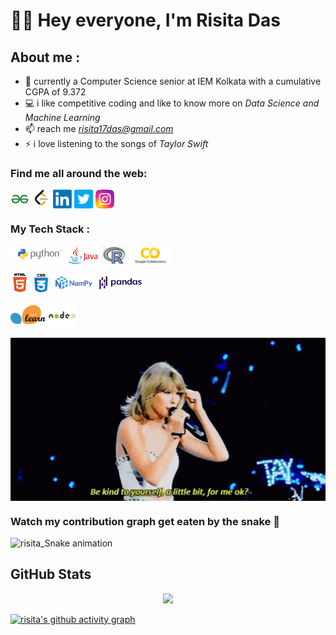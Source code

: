 <h1> 🙋‍♀️ Hey everyone, I'm Risita Das </h1>



## About me :

- 🌱 currently a Computer Science senior at IEM Kolkata with a cumulative CGPA of 9.372
- 💻 i like competitive coding and like to know more on *Data Science and Machine Learning*
- 📫 reach me *risita17das@gmail.com*
- ⚡ i love listening to the songs of *Taylor Swift* 



### Find me all around the web:

<p align="left">
<a href="https://auth.geeksforgeeks.org/user/risita17das/practice" target="blank"><img align="center" src="https://github.com/risitadas/risitadas/blob/main/socials/geeksforgeeks.png" title = "GeeksforGeeks" alt="" height="30" /></a>
<a href="https://leetcode.com/risitadas/" target="blank"><img align="center" src="https://github.com/risitadas/risitadas/blob/main/socials/leetcode.png" title = "LeetCode" alt="" height="30" /></a>
<a href="https://www.linkedin.com/in/risita-das/" target="blank"><img align="center" src="https://github.com/risitadas/risitadas/blob/main/socials/linkdln.png" title = "LinkedIn" alt="" height="30" /></a>
<a href="https://twitter.com/hazelnut_nuts" target="blank"><img align="center" src="https://github.com/risitadas/risitadas/blob/main/socials/twitter.png" title = "Twitter" alt="" height="30" /></a>
<!--<a href="http://linkedin.com/in/" target="blank"><img align="center" src="https://github.com.png" alt="" height="30" /></a> -->
<a href="https://www.instagram.com/xoxoz.exe/" target="blank"><img align="center" src="https://github.com/risitadas/risitadas/blob/main/socials/instagram.png" title = "Instagram" alt="" height="30" /></a>
 
  
</p>

### My Tech Stack : 
<a href=" " target="blank"><img align="center" src="https://github.com/risitadas/risitadas/blob/main/tech-stack/python.png" height="30" /></a> 
<a href=" " target="blank"><img align="center" src="https://github.com/risitadas/risitadas/blob/main/tech-stack/java.png" height="30" /></a>
<a href=" " target="blank"><img align="center" src="https://github.com/risitadas/risitadas/blob/main/tech-stack/r.png" height="30" /></a>
<a href=" " target="blank"><img align="center" src="https://github.com/risitadas/risitadas/blob/main/tech-stack/colab.png" height="30" /></a> 
<!-- <a href=" " target="blank"><img align="center" src="https://github.com/risitadas/risitadas/blob/main/tech-stack/git.png" height="30" /></a> -->
<!-- <a href=" " target="blank"><img align="center" src="https://cdn-icons-png.flaticon.com/512/779/779088.png" height="30" /></a> -->
<a href=" " target="blank"><img align="center" src="https://github.com/risitadas/risitadas/blob/main/tech-stack/html.png" height="30" /></a>
<a href=" " target="blank"><img align="center" src="https://github.com/risitadas/risitadas/blob/main/tech-stack/css.png" height="30" /></a>
<a href=" " target="blank"><img align="center" src="https://github.com/risitadas/risitadas/blob/main/tech-stack/numpy.png" height="30" /></a>
<a href=" " target="blank"><img align="center" src="https://github.com/risitadas/risitadas/blob/main/tech-stack/pandas.png" height="30" /></a>
<!--<a href=" " target="blank"><img align="center" src="https://github.com/risitadas/risitadas/blob/main/tech-stack/matplotlib.jpg" height="30" /></a> -->
<!-- <a href=" " target="blank"><img align="center" src="https://github.com/risitadas/risitadas/blob/main/tech-stack/seaborn.png" height="30" /></a> -->
<a href=" " target="blank"><img align="center" src="https://github.com/risitadas/risitadas/blob/main/tech-stack/scikit-learn.png" height="30" /></a>
<a href=" " target="blank"><img align="center" src="https://github.com/risitadas/risitadas/blob/main/tech-stack/nodejs.png" height="45" /></a>



<!--

### I'm listening to :


### Some Fun Facts about me :



-->



<div align="center">
<img hight="300" width="700" alt="GIF" align="center" src="https://github.com/risitadas/risitadas/blob/main/assets/swiftie-taylor-swift.gif">
</div>


### Watch my contribution graph get eaten by the snake 🐍

![risita_Snake animation](https://github.com/risitadas/risitadas/blob/output/github-contribution-grid-snake.svg)


## GitHub Stats

<!--<img src="https://github-readme-stats.vercel.app/api?username=risitadas&show_icons=true&include_all_commits=true&count_private=true&theme=jolly&layout=compact" alt="GitHub Stats for risitadas" width="700">   -->

<div align="center">
<img src="https://github-readme-streak-stats.herokuapp.com/?user=risitadas&theme=jolly" width="630">
</div>

[![risita's github activity graph](https://activity-graph.herokuapp.com/graph?username=risitadas&theme=halloween)](https://github.com/risitadas/github-readme-activity-graph)

